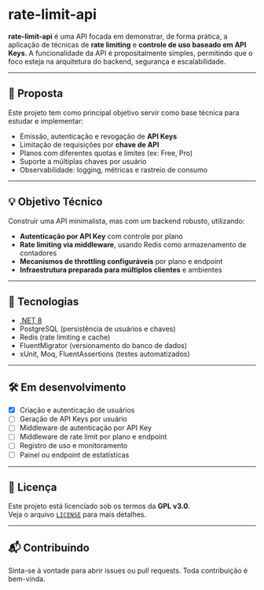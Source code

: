 # rate-limit-api

**rate-limit-api** é uma API focada em demonstrar, de forma prática, a aplicação de técnicas de **rate limiting** e **controle de uso baseado em API Keys**. A funcionalidade da API é propositalmente simples, permitindo que o foco esteja na arquitetura do backend, segurança e escalabilidade.

---

## 🎯 Proposta

Este projeto tem como principal objetivo servir como base técnica para estudar e implementar:

- Emissão, autenticação e revogação de **API Keys**
- Limitação de requisições por **chave de API**
- Planos com diferentes quotas e limites (ex: Free, Pro)
- Suporte a múltiplas chaves por usuário
- Observabilidade: logging, métricas e rastreio de consumo

---

## 💡 Objetivo Técnico

Construir uma API minimalista, mas com um backend robusto, utilizando:

- **Autenticação por API Key** com controle por plano
- **Rate limiting via middleware**, usando Redis como armazenamento de contadores
- **Mecanismos de throttling configuráveis** por plano e endpoint
- **Infraestrutura preparada para múltiplos clientes** e ambientes

---

## 🔧 Tecnologias

- [.NET 8](https://dotnet.microsoft.com/)
- PostgreSQL (persistência de usuários e chaves)
- Redis (rate limiting e cache)
- FluentMigrator (versionamento do banco de dados)
- xUnit, Moq, FluentAssertions (testes automatizados)

---

## 🛠️ Em desenvolvimento

- [x] Criação e autenticação de usuários
- [ ] Geração de API Keys por usuário
- [ ] Middleware de autenticação por API Key
- [ ] Middleware de rate limit por plano e endpoint
- [ ] Registro de uso e monitoramento
- [ ] Painel ou endpoint de estatísticas

---

## 📄 Licença

Este projeto está licenciado sob os termos da **GPL v3.0**.  
Veja o arquivo [`LICENSE`](./LICENSE) para mais detalhes.

---

## 📬 Contribuindo

Sinta-se à vontade para abrir issues ou pull requests. Toda contribuição é bem-vinda.
